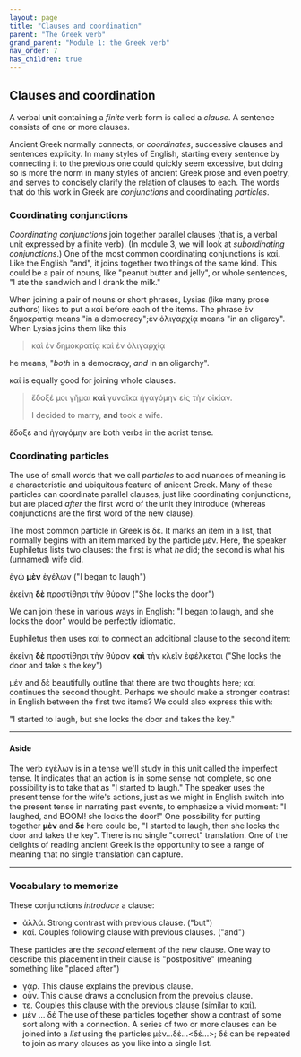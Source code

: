 ```yaml
---
layout: page
title: "Clauses and coordination"
parent: "The Greek verb"
grand_parent: "Module 1: the Greek verb"
nav_order: 7
has_children: true
---
```




## Clauses and coordination


A verbal unit containing a *finite* verb form is called a *clause*. A sentence consists of one or more clauses.


Ancient Greek normally  connects, or *coordinates*, successive clauses and sentences explicity. In many styles of English, starting every sentence by connecting it to the previous one could quickly seem excessive, but doing so is more the norm in many styles of ancient Greek prose and even poetry, and serves to concisely clarify the relation of clauses to each.  The words that do this work in Greek are *conjunctions* and coordinating *particles*. 


### Coordinating conjunctions 

*Coordinating conjunctions* join together parallel clauses (that is, a verbal unit expressed by a finite verb). (In module 3, we will look at *subordinating conjunctions*.)  One of the most common coordinating conjunctions is καί.  Like the English "and", it joins together two things of the same kind.  This could be a pair of nouns, like "peanut butter and jelly", or whole sentences, "I ate the sandwich and I drank the milk."

When joining a pair of nouns or short phrases, Lysias (like many prose authors) likes to put a καί before each of the items.  The phrase  ἐν δημοκρατίᾳ means "in a democracy";ἐν ὀλιγαρχίᾳ means "in an oligarcy".  When Lysias joins them like this


> καὶ ἐν δημοκρατίᾳ καὶ ἐν ὀλιγαρχίᾳ

he means, "*both* in a democracy, *and* in an oligarchy".

καί is equally good for joining whole clauses. 

> ἔδοξέ μοι γῆμαι **καὶ** γυναῖκα ἠγαγόμην εἰς τὴν οἰκίαν.
>
> I decided to marry, **and** took a wife.

ἔδοξε and ἠγαγόμην are both verbs in the aorist tense.

### Coordinating particles

The use of small words that we call *particles* to add nuances of meaning is a characteristic and ubiquitous feature of anicent Greek.  Many of these particles can coordinate parallel clauses, just like coordinating conjunctions, but are placed *after* the first word of the unit they introduce (whereas conjunctions are the first word of the new clause).

The most common particle in Greek is δέ. It marks an item in a list, that normally begins with an item marked by the particle μέν. Here, the speaker Euphiletus lists two clauses: the first is what *he* did; the second is what his  (unnamed) wife did.

ἐγὼ **μὲν** ἐγέλων ("I began to laugh")

ἐκείνη **δὲ**  προστίθησι τὴν θύραν  ("She locks the door")

We can join these in various ways in English: "I began to laugh, and she locks the door" would be perfectly idiomatic.

Euphiletus then uses καί to connect an additional clause to the second item:

ἐκείνη **δὲ**  προστίθησι τὴν θύραν **καὶ** τὴν κλεῖν ἐφέλκεται ("She locks the door and take s the key")


μέν and δέ beautifully outline that there are two thoughts here; καί continues the second thought.  Perhaps we should make a stronger contrast in English between the first two items?  We could also express this with:

"I started to laugh, but she locks the door and takes the key."


---

#### Aside
     
The verb ἐγέλων is in a tense we'll study in this unit called the imperfect tense.  It indicates that an action is in some sense not complete, so one possibility is to take that as "I started to laugh." The speaker uses the present tense for the wife's actions, just as we might in English switch into the present tense in narrating past events, to emphasize a vivid moment: "I laughed, and BOOM! she locks the door!"  One possibility for putting together **μὲν**  and **δὲ** here could be, "I started to laugh, then she locks the door and takes the key".  There is no single "correct" translation. One of the delights of reading ancient Greek is the opportunity to see a range of meaning that no single translation can capture.

---

### Vocabulary to memorize

These conjunctions *introduce* a clause:

- ἀλλά.  Strong contrast with previous clause. ("but")
- καί. Couples following clause with previous clauses. ("and")

These particles are the *second* element of the new clause. One way to describe this placement in their clause is "postpositive" (meaning something like "placed after")

- γάρ. This clause explains the previous clause.
- οὖν. This clause draws a conclusion from the prevoius clause.
- τε.  Couples this clause with the previous clause (similar to καί).
- μέν ... δέ The use of these particles together show a contrast of some sort along with a connection. A series of two or more clauses can be joined into a *list* using the particles μέν…δέ…<δέ…>; δέ can be repeated to join as many clauses as you like into a single list.

